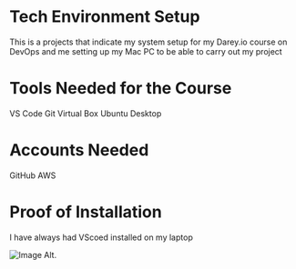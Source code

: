 # Tech Environment Setup

This is a projects that indicate my system setup for my Darey.io course on DevOps and me setting up my Mac PC to be able to carry out my project

# Tools Needed for the Course 

VS Code
Git 
Virtual Box
Ubuntu Desktop 

# Accounts Needed 

GitHub
AWS

# Proof of Installation
I have always had VScoed installed on my laptop

![Image Alt](image_url).